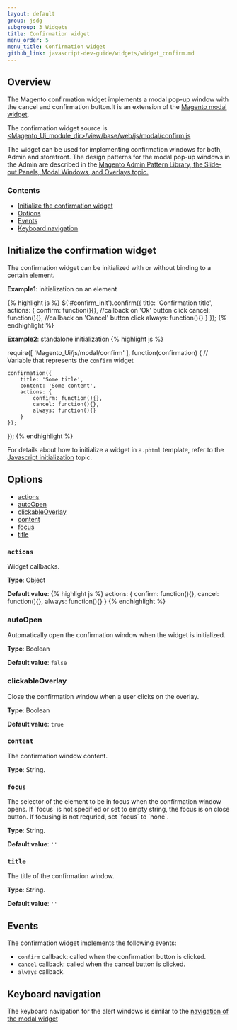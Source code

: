 ```yaml
---
layout: default
group: jsdg
subgroup: 3_Widgets
title: Confirmation widget
menu_order: 5
menu_title: Confirmation widget
github_link: javascript-dev-guide/widgets/widget_confirm.md
---
```


<h2>Overview</h2>

The Magento confirmation widget implements a modal pop-up window with the cancel and confirmation button.It is an extension of the <a href="{{site.gdeurl}}javascript-dev-guide/widgets/widget_modal.html">Magento modal widget</a>.

The confirmation widget source is <a href="{{site.mage2000url}}app/code/Magento/Ui/view/base/web/js/modal/confirm.js">&lt;Magento_Ui_module_dir&gt;/view/base/web/js/modal/confirm.js</a>

The widget can be used for implementing confirmation windows for both, Admin and storefront. The design patterns for the modal pop-up windows in the Admin are described in the <a href="{{site.gdeurl}}pattern-library/containers/slideouts-modals-overlays/slideouts-modals-overalys.html#modals">Magento Admin Pattern Library, the Slide-out Panels, Modal Windows, and Overlays topic.</a> 

<h3>Contents</h3>

- <a href="#confirm_initialize">Initialize the confirmation widget</a>
- <a href="#confirm_options">Options</a>
- <a href="#confirm_events">Events</a>
- <a href="#confirm_key_navigation">Keyboard navigation</a>


<h2 id="confirm_initialize">Initialize the confirmation widget</h2>

The confirmation widget can be initialized with or without binding to a certain element.

**Example1**: initialization on an element

{% highlight js %}
$('#confirm_init').confirm({
    title: 'Confirmation title',
    actions: {
        confirm: function(){}, //callback on 'Ok' button click
        cancel: function(){}, //callback on 'Cancel' button click
        always: function(){}
    }
});
{% endhighlight %}

**Example2**: standalone initialization
{% highlight js %}

require([
    'Magento_Ui/js/modal/confirm'
], function(confirmation) { // Variable that represents the `confirm` widget
  
    confirmation({
        title: 'Some title',
        content: 'Some content',
        actions: {
            confirm: function(){},
            cancel: function(){},
            always: function(){}
        }
    });
  
});
{% endhighlight %}


For details about how to initialize a widget in a`.phtml` template, refer to the <a href="{{site.gdeurl}}frontend-dev-guide/javascript/js_init.html" target="_blank">Javascript initialization</a> topic.

<h2 id="confirm_options">Options</h2>

<ul>
<li><a href="#confirm_actions">actions</a></li>
<li><a href="#confirm_autoopen">autoOpen</a></li>
<li><a href="#confirm_clickableOverlay">clickableOverlay</a></li>
<li><a href="#confirm_content">content</a></li>
<li><a href="#confirm_focus">focus</a></li>
<li><a href="#confirm_title">title</a></li>
</ul>

<h3 id="confirm_actions"><code>actions</code></h3>
Widget callbacks.

**Type**: Object

**Default value**: 
{% highlight js %}
actions: {
    confirm: function(){},
    cancel: function(){},
    always: function(){}
}
{% endhighlight %}

<h3 id="confirm_autoopen">autoOpen</h3>
Automatically open the confirmation window when the widget is initialized.

**Type**: Boolean 

**Default value**: `false`

<h3 id="confirm_clickableOverlay">clickableOverlay</h3>
Close the confirmation window when a user clicks on the overlay.

**Type**: Boolean 

**Default value**: `true`


<h3 id="confirm_content"><code>content</code></h3>

The confirmation window content.

**Type**: String.

<h3 id="confirm_focus"><code>focus</code></h3>
The selector of the element to be in focus when the confirmation window opens.
If `focus` is not specified or set to empty string, the focus is on close button. If focusing is not requried, set `focus` to `none`.

**Type**: String.

**Default value**: `''`

<h3 id="alert_content"><code>title</code></h3>
The title of the confirmation window.


**Type**: String.

**Default value**: `''`


<h2 id="confirm_events">Events</h2>

The confirmation widget implements the following events:

- `confirm` callback: called when the confirmation button is clicked.
- `cancel` callback: called when the cancel button is clicked.
- `always` callback.

<h2 id="confirm_key_navigation">Keyboard navigation</h2>
The keyboard navigation for the alert windows is similar to the <a href="{{site.gdeurl}}javascript-dev-guide/widgets/widget_modal.html#key_navigation">navigation of the modal widget</a>